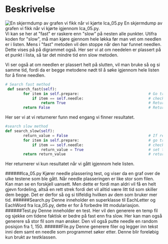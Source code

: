 # Beskrivelse

![En skjermdump av grafen vi fikk når vi kjørte Ica_05.py](https://i.gyazo.com/0881897bcf4aafa71670a754753dbd98.png "En skjermdump av grafen vi fikk når vi kjørte Ica_05.py")
En skjermdump av grafen vi fikk når vi kjørte igjennom Ica_05.py. </br>
Vi kan se her at "fast" er raskere enn "slow" på nesten alle punkter. Utifra koden for "slow", må man kjøre gjennom hele løkka før man vet om needlen er i listen. Mens i "fast" metoden vil den stoppe når den har funnet needlen. Dette vises på på digrammet også. Her ser vi at om needelen er plassert på et punkt i lista, så tar det mindre tid enn slow metoden.

Vi ser også at om needlen er plassert helt på slutten, vil man bruke så og si samme tid, fordi da er begge metodene nødt til å søke igjennom hele listen for å finne needlen. 

```python
# Search fast method
 def search_fast(self):
        for item in self.prepare:                               # Go trough every symbol in the list
            if item == self.needle:                             # check if the symbol match the needle
                return True                                     # Return true if the needle is founded
        return False                                            # Return false if the needle is not found
```
Her ser vi at vi returnerer funn med engang vi finner resultatet.

```python
#search slow method    
def search_slow(self):
        return_value = False                                    # If results is found
        for item in self.prepare:                               # go trough every symbol in prepare
            if item == self.needle:                             # check if the symbol match the needle
                return_value = True                             # set the boolean to true if found
        return return_value                                     # return the boolean
```
Her returnerer vi kun resultatet når vi gått igjennom hele listen. 

######Ica_05.py
Kjører needle plassering test, og viser da en graf over de ulke testene som ble gått. Når needle plasseringen er like stor som filen. Kan man se en forskjell uansett. Men dette er fordi man aldri vil få en helt gjevn fordeling, altså en rett strek fordi det vil alltid være litt tid som skiller dem begge. Det er derfor så og si tilfeldig hvilken av dem som bruker mer tid. 
######Search.py
Denne inneholder en superklasse til EachLetter og EachWord fra Ica_05.py, dette er for å forbedre litt modulariasjon.
######Test.py
Denne inneholder en test. Her vil den generere en temp fil og sjekke om tidene faktisk er bedre på fast enn fra slow. Her kan man også generere så stor fil som man ønsker. Den vil også putte needle en random posisjon fra 1, 150. 
######File.py
Denne generere filer og legger inn tekst inni dem samt en needle som programmet søker etter. Denne blir foreløbig kun brukt av testklassen. 
